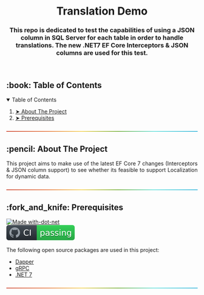 <h1 align="center"> Translation Demo </h1>
<h3 align="center"> This repo is dedicated to test the capabilities of using a JSON column in SQL Server for each table in order to handle translations. The new .NET7 EF Core Interceptors & JSON columns are used for this test. </h3>  
</br>

<!-- TABLE OF CONTENTS -->
<h2 id="table-of-contents"> :book: Table of Contents</h2>

<details open="open">
  <summary>Table of Contents</summary>
  <ol>
    <li><a href="#about-the-project"> ➤ About The Project</a></li>
    <li><a href="#prerequisites"> ➤ Prerequisites</a></li>
  </ol>
</details>

![-----------------------------------------------------](https://github.com/ChristopherVR/ChristopherVR/blob/main/rainbow.png)

<!-- ABOUT THE PROJECT -->
<h2 id="about-the-project"> :pencil: About The Project</h2>

<p align="justify"> 
  This project aims to make use of the latest EF Core 7 changes (Interceptors & JSON column support) to see whether its feasible to support Localization for dynamic data.
</p>

![-----------------------------------------------------](https://github.com/ChristopherVR/ChristopherVR/blob/main/rainbow.png)

<!-- PREREQUISITES -->
<h2 id="prerequisites"> :fork_and_knife: Prerequisites</h2>


[![Made with-dot-net](https://img.shields.io/badge/-Made%20with%20.NET-purple)](https://dotnet.microsoft.com/en-us/) <br>
[![build status][buildstatus-image]][buildstatus-url]

[buildstatus-image]: https://github.com/ChristopherVR/TranslationDemo/blob/main/.github/workflows/badge.svg
[buildstatus-url]: https://github.com/ChristopherVR/TranslationDemo/actions

<!--This project is written in C# using the .NET 7 framework. <br>-->
The following open source packages are used in this project:
* <a href="https://github.com/DapperLib/Dapper"> Dapper</a> 
* <a href="https://grpc.io/"> gRPC</a> 
* <a href="https://github.com/dotnet/aspnetcore"> .NET 7</a>  
 
![-----------------------------------------------------](https://github.com/ChristopherVR/ChristopherVR/blob/main/rainbow.png)
